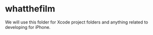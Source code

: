 # whatthefilm

We will use this folder for Xcode project folders and anything related to developing for iPhone.

